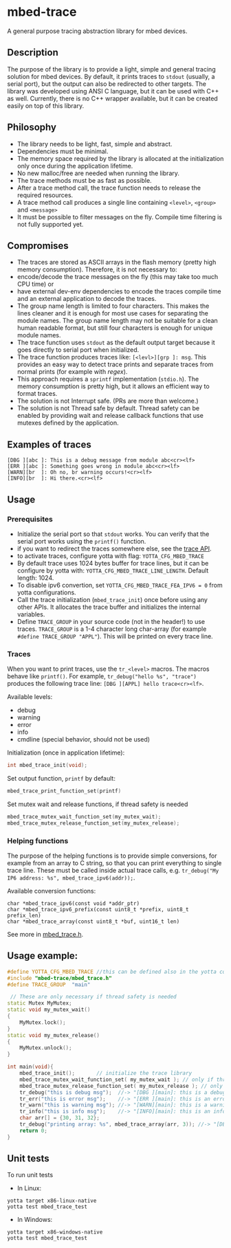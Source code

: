 # mbed-trace

A general purpose tracing abstraction library for mbed devices.

## Description

The purpose of the library is to provide a light, simple and general tracing solution for mbed devices. By default, it prints traces to `stdout` (usually, a serial port), but the output can also be redirected to other targets. The library was developed using ANSI C language, but it can be used with C++ as well. Currently, there is no C++ wrapper available, but it can be created easily on top of this library.

## Philosophy

* The library needs to be light, fast, simple and abstract.
* Dependencies must be minimal.
* The memory space required by the library is allocated at the initialization only once during the application lifetime.
* No new malloc/free are needed when running the library.
* The trace methods must be as fast as possible.
* After a trace method call, the trace function needs to release the required resources.
* A trace method call produces a single line containing `<level>`, `<group>` and `<message>`
* It must be possible to filter messages on the fly. Compile time filtering is not fully supported yet.

## Compromises

* The traces are stored as ASCII arrays in the flash memory (pretty high memory consumption). Therefore, it is not necessary to:
 * encode/decode the trace messages on the fly (this may take too much CPU time) or 
 * have external dev-env dependencies to encode the traces compile time and an external application to decode the traces. 
* The group name length is limited to four characters. This makes the lines cleaner and it is enough for most use cases for separating the module names. The group name length may not be suitable for a clean human readable format, but still four characters is enough for unique module names.
* The trace function uses `stdout` as the default output target because it goes directly to serial port when initialized. 
* The trace function produces traces like: `[<levl>][grp ]: msg`. This provides an easy way to detect trace prints and separate traces from normal prints (for example with _regex_).
* This approach requires a `sprintf` implementation (`stdio.h`). The memory consumption is pretty high, but it allows an efficient way to format traces.
* The solution is not Interrupt safe. (PRs are more than welcome.)
* The solution is not Thread safe by default. Thread safety can be enabled by providing wait and release callback functions that use mutexes defined by the application. 

## Examples of traces

```
[DBG ][abc ]: This is a debug message from module abc<cr><lf>
[ERR ][abc ]: Something goes wrong in module abc<cr><lf>
[WARN][br  ]: Oh no, br warning occurs!<cr><lf>
[INFO][br  ]: Hi there.<cr><lf>
```

## Usage

### Prerequisites

* Initialize the serial port so that `stdout` works. You can verify that the serial port works using the `printf()` function.
 * if you want to redirect the traces somewhere else, see the [trace API](https://github.com/ARMmbed/mbed-trace/blob/master/mbed-trace/mbed_trace.h#L170).
* to activate traces, configure yotta with flag: `YOTTA_CFG_MBED_TRACE`
 * By default trace uses 1024 bytes buffer for trace lines, but it can be configure by yotta with: `YOTTA_CFG_MBED_TRACE_LINE_LENGTH`. Default length: 1024.
 * To disable ipv6 convertion, set `YOTTA_CFG_MBED_TRACE_FEA_IPV6 = 0` from yotta configurations.
* Call the trace initialization (`mbed_trace_init`) once before using any other APIs. It allocates the trace buffer and initializes the internal variables.
* Define `TRACE_GROUP` in your source code (not in the header!) to use traces. `TRACE_GROUP` is a 1-4 character long char-array (for example `#define TRACE_GROUP "APPL"`). This will be printed on every trace line.

### Traces

When you want to print traces, use the `tr_<level>` macros. The macros behave like `printf()`. For example, `tr_debug("hello %s", "trace")` produces the following trace line: `[DBG ][APPL] hello trace<cr><lf>`.

Available levels:

* debug
* warning
* error
* info
* cmdline (special behavior, should not be used)

Initialization (once in application lifetime):

```c
int mbed_trace_init(void);
```

Set output function, `printf` by default:

```c
mbed_trace_print_function_set(printf)
```

Set mutex wait and release functions, if thread safety is needed
```c
mbed_trace_mutex_wait_function_set(my_mutex_wait);
mbed_trace_mutex_release_function_set(my_mutex_release);
```

### Helping functions

The purpose of the helping functions is to provide simple conversions, for example from an array to C string, so that you can print everything to single trace line.
These must be called inside actual trace calls, e.g. ```tr_debug("My IP6 address: %s", mbed_trace_ipv6(addr));```.

Available conversion functions:
```
char *mbed_trace_ipv6(const void *addr_ptr)
char *mbed_trace_ipv6_prefix(const uint8_t *prefix, uint8_t prefix_len)
char *mbed_trace_array(const uint8_t *buf, uint16_t len)
```

See more in [mbed_trace.h](https://github.com/ARMmbed/mbed-trace/blob/master/mbed-trace/mbed_trace.h).


## Usage example:

```c++
#define YOTTA_CFG_MBED_TRACE //this can be defined also in the yotta configuration file config.yml
#include "mbed-trace/mbed_trace.h"
#define TRACE_GROUP  "main"

 // These are only necessary if thread safety is needed
static Mutex MyMutex;
static void my_mutex_wait()
{
    MyMutex.lock();
}
static void my_mutex_release()
{
    MyMutex.unlock();
}

int main(void){
    mbed_trace_init();       // initialize the trace library
    mbed_trace_mutex_wait_function_set( my_mutex_wait ); // only if thread safety is needed
    mbed_trace_mutex_release_function_set( my_mutex_release ); // only if thread safety is needed
    tr_debug("this is debug msg");  //-> "[DBG ][main]: this is a debug msg"
    tr_err("this is error msg");    //-> "[ERR ][main]: this is an error msg"
    tr_warn("this is warning msg"); //-> "[WARN][main]: this is a warning msg"
    tr_info("this is info msg");    //-> "[INFO][main]: this is an info msg"
    char arr[] = {30, 31, 32};
    tr_debug("printing array: %s", mbed_trace_array(arr, 3)); //-> "[DBG ][main]: printing array: 01:02:03"
    return 0;
}
```

## Unit tests

To run unit tests

* In Linux:
```
yotta target x86-linux-native
yotta test mbed_trace_test
```

* In Windows:
```
yotta target x86-windows-native
yotta test mbed_trace_test
```
